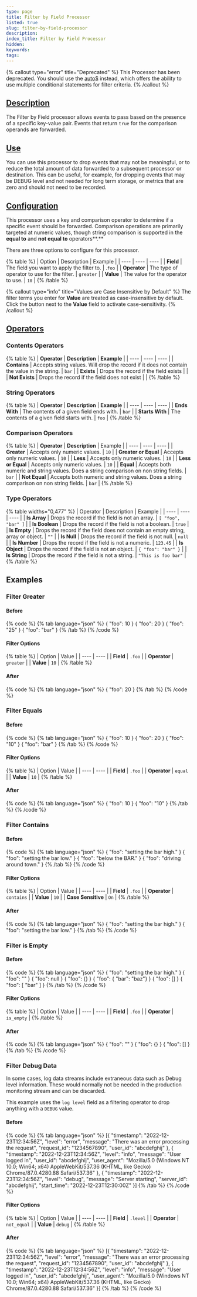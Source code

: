 ```yaml
---
type: page
title: Filter by Field Processor
listed: true
slug: filter-by-field-processor
description: 
index_title: Filter by Field Processor
hidden: 
keywords: 
tags: 
---
```


{% callout type="error" title="Deprecated" %}
This Processor has been deprecated. You should use the [auto$](/telemetry-pipelines/filter-processor) instead, which offers the ability to use multiple conditional statements for filter criteria.
{% /callout %}

## [Description](https://docs.mezmo.com/docs/filter-by-field-pipeline-processor#description)

The Filter by Field processor allows events to pass based on the presence of a specific key-value pair. Events that return `true` for the comparison operands are forwarded.

## [Use](https://docs.mezmo.com/docs/filter-by-field-pipeline-processor#use)

You can use this processor to drop events that may not be meaningful, or to reduce the total amount of data forwarded to a subsequent processor or destination. This can be useful, for example, for dropping events that may be DEBUG level and not needed for long term storage, or metrics that are zero and should not need to be recorded.

## [Configuration](https://docs.mezmo.com/docs/filter-by-field-pipeline-processor#configuration)

This processor uses a key and comparison operator to determine if a specific event should be forwarded. Comparison operations are primarily targeted at numeric values, though string comparison is supported in the **equal to** and **not equal to** operators**.**

There are three options to configure for this processor.

{% table %}
| Option | Description | Example | 
| ---- | ---- | ---- | 
| **Field** | The field you want to apply the filter to. | .`foo` | 
| **Operator** | The type of operator to use for the filter. | `greater` | 
| **Value** | The value for the operator to use. | `10` | 
{% /table %}

{% callout type="info" title="Values are Case Insensitive by Default" %}
The filter terms you enter for **Value** are treated as case-insensitive by default. Click the button next to the **Value** field to activate case-sensitivity.
{% /callout %}

## [Operators](https://docs.mezmo.com/docs/filter-by-field-pipeline-processor#operators)

### Contents Operators

{% table %}
| **Operator** | **Description** | **Example** | 
| ---- | ---- | ---- | 
| **Contains** | Accepts string values. Will drop the record if it does not contain the value in the string. | `bar` | 
| **Exists** | Drops the record if the field exists |  | 
| **Not Exists** | Drops the record if the field does not exist |  | 
{% /table %}

### String Operators

{% table %}
| **Operator** | **Description** | **Example** | 
| ---- | ---- | ---- | 
| **Ends With** | The contents of a given field ends with. | `bar` | 
| **Starts With** | The contents of a given field starts with. | `foo` | 
{% /table %}

### Comparison Operators

{% table %}
| **Operator** | **Description** | Example | 
| ---- | ---- | ---- | 
| **Greater** | Accepts only numeric values. | `10` | 
| **Greater or Equal** | Accepts only numeric values. | `10` | 
| **Less** | Accepts only numeric values. | `10` | 
| **Less or Equal** | Accepts only numeric values. | `10` | 
| **Equal** | Accepts both numeric and string values.  Does a string comparison on non string fields. | `bar` | 
| **Not Equal** | Accepts both numeric and  string values.  Does a string comparison on non string fields. | `bar` | 
{% /table %}

### Type Operators

{% table widths="0,477" %}
| Operator | Description | Example | 
| ---- | ---- | ---- | 
| **Is Array** | Drops the record if the field is not an array. | `[ "foo", "bar" ]` | 
| **Is Boolean** | Drops the record if the field is not a boolean. | `true` | 
| **Is Empty** | Drops the record if the field does not contain an empty string, array or object. | `""` | 
| **Is Null** | Drops the record if the field is not null. | `null` | 
| **Is Number** | Drops the record if the field is not a numeric. | `123.45` | 
| **Is Object** | Drops the record if the field is not an object. | `{ "foo": "bar" }` | 
| **Is String** | Drops the record if the field is not a string. | `"This is foo bar"` | 
{% /table %}

## Examples

### Filter Greater

#### Before

{% code %}
{% tab language="json" %}
{ "foo": 10 }
{ "foo": 20 }
{ "foo": "25" }
{ "foo": "bar" }
{% /tab %}
{% /code %}

#### Filter Options

{% table %}
| Option | Value | 
| ---- | ---- | 
| **Field** | `.foo` | 
| **Operator** | `greater` | 
| **Value** | `10` | 
{% /table %}

#### After

{% code %}
{% tab language="json" %}
{ "foo": 20 }
{% /tab %}
{% /code %}

### Filter Equals

#### Before

{% code %}
{% tab language="json" %}
{ "foo": 10 }
{ "foo": 20 }
{ "foo": "10" }
{ "foo": "bar" }
{% /tab %}
{% /code %}

#### Filter Options

{% table %}
| Option | Value | 
| ---- | ---- | 
| **Field** | `.foo` | 
| **Operator** | `equal` | 
| **Value** | `10` | 
{% /table %}

#### After

{% code %}
{% tab language="json" %}
{ "foo": 10 }
{ "foo": "10" }
{% /tab %}
{% /code %}

### Filter Contains

#### Before

{% code %}
{% tab language="json" %}
{ "foo": "setting the bar high." }
{ "foo": "setting the bar low." }
{ "foo": "below the BAR." }
{ "foo": "driving around town." }
{% /tab %}
{% /code %}

#### Filter Options

{% table %}
| Option | Value | 
| ---- | ---- | 
| **Field** | `.foo` | 
| **Operator** | `contains` | 
| **Value** | `10` | 
| **Case Sensitive** | `On` | 
{% /table %}

#### After

{% code %}
{% tab language="json" %}
{ "foo": "setting the bar high." }
{ "foo": "setting the bar low." }
{% /tab %}
{% /code %}

### Filter is Empty

#### Before

{% code %}
{% tab language="json" %}
{ "foo": "setting the bar high." }
{ "foo": "" }
{ "foo": null }
{ "foo": {} }
{ "foo": { "bar": "baz"} }
{ "foo": [] }
{ "foo": [ "bar" ] }
{% /tab %}
{% /code %}

#### Filter Options

{% table %}
| Option | Value | 
| ---- | ---- | 
| **Field** | `.foo` | 
| **Operator** | `is_empty` | 
{% /table %}

#### After

{% code %}
{% tab language="json" %}
{ "foo": "" }
{ "foo": {} }
{ "foo": [] }
{% /tab %}
{% /code %}

### Filter Debug Data

In some cases, log data streams include extraneous data such as Debug level information. These would normally not be needed in the production monitoring stream and can be discarded.

This example uses the `log level` field as a filtering operator to drop anything with a `DEBUG` value.

#### Before

{% code %}
{% tab language="json" %}
[{
"timestamp": "2022-12-23T12:34:56Z",
"level": "error",
"message": "There was an error processing the request",
"request_id": "1234567890",
"user_id": "abcdefghij"
},
{
"timestamp": "2022-12-23T12:34:56Z",
"level": "info",
"message": "User logged in",
"user_id": "abcdefghij",
"user_agent": "Mozilla/5.0 (Windows NT 10.0; Win64; x64) AppleWebKit/537.36 (KHTML, like Gecko) Chrome/87.0.4280.88 Safari/537.36"
},
{
"timestamp": "2022-12-23T12:34:56Z",
"level": "debug",
"message": "Server starting",
"server_id": "abcdefghij",
"start_time": "2022-12-23T12:30:00Z"
}]
{% /tab %}
{% /code %}

#### Filter Options

{% table %}
| Option | Value | 
| ---- | ---- | 
| **Field** | `.level` | 
| **Operator** | `not_equal` | 
| **Value** | `debug` | 
{% /table %}

#### After

{% code %}
{% tab language="json" %}
[{
"timestamp": "2022-12-23T12:34:56Z",
"level": "error",
"message": "There was an error processing the request",
"request_id": "1234567890",
"user_id": "abcdefghij"
},
{
"timestamp": "2022-12-23T12:34:56Z",
"level": "info",
"message": "User logged in",
"user_id": "abcdefghij",
"user_agent": "Mozilla/5.0 (Windows NT 10.0; Win64; x64) AppleWebKit/537.36 (KHTML, like Gecko) Chrome/87.0.4280.88 Safari/537.36"
}]
{% /tab %}
{% /code %}